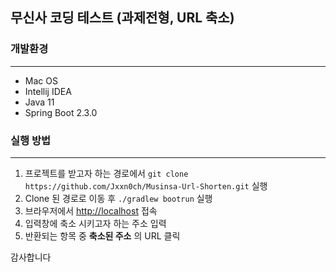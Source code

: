 ## 무신사 코딩 테스트 (과제전형, URL 축소)



### 개발환경

-----

- Mac OS
- Intellij IDEA
- Java 11
- Spring Boot 2.3.0

### 실행 방법

-----

1. 프로젝트를 받고자 하는 경로에서 `git clone https://github.com/Jxxn0ch/Musinsa-Url-Shorten.git` 실행
2. Clone 된 경로로 이동 후 `./gradlew bootrun` 실행
3. 브라우저에서 <http://localhost> 접속
4. 입력창에 축소 시키고자 하는 주소 입력
5. 반환되는 항목 중 **축소된 주소** 의 URL 클릭

감사합니다



